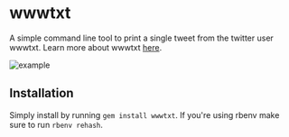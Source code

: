 # wwwtxt

A simple command line tool to print a single tweet from the twitter user wwwtxt. Learn more about wwwtxt [here](http://wwwtxt.org/about).

![example](http://nee.moe/74c396ff.png)

## Installation
Simply install by running `gem install wwwtxt`. If you're using rbenv make sure to run `rbenv rehash`.
